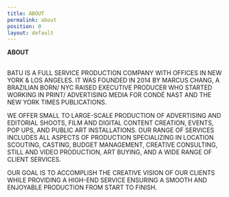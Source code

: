 ```yaml
---
title: ABOUT
permalink: about
position: 0
layout: default
---
```


**ABOUT**<br><br>

BATU IS A FULL SERVICE PRODUCTION COMPANY WITH OFFICES IN NEW YORK & LOS ANGELES. IT WAS FOUNDED IN 2014 BY MARCUS CHANG, A BRAZILIAN BORN/ NYC RAISED EXECUTIVE PRODUCER WHO STARTED WORKING IN PRINT/ ADVERTISING MEDIA FOR CONDÉ NAST AND THE NEW YORK TIMES PUBLICATIONS.

WE OFFER SMALL TO LARGE-SCALE PRODUCTION OF ADVERTISING AND EDITORIAL SHOOTS, FILM AND DIGITAL CONTENT CREATION, EVENTS, POP UPS, AND PUBLIC ART INSTALLATIONS.  OUR RANGE OF SERVICES INCLUDES ALL ASPECTS OF PRODUCTION SPECIALIZING IN LOCATION SCOUTING, CASTING, BUDGET MANAGEMENT, CREATIVE CONSULTING, STILL AND VIDEO PRODUCTION, ART BUYING, AND A WIDE RANGE OF CLIENT SERVICES.

OUR GOAL IS TO ACCOMPLISH THE CREATIVE VISION OF OUR CLIENTS WHILE PROVIDING A HIGH-END SERVICE ENSURING A SMOOTH AND ENJOYABLE PRODUCTION FROM START TO FINISH.

<br><br><br><br>




